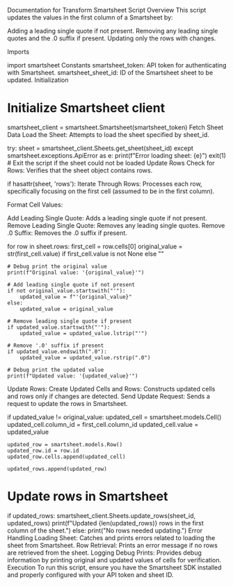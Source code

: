 Documentation for Transform Smartsheet Script
Overview
This script updates the values in the first column of a Smartsheet by:

Adding a leading single quote if not present.
Removing any leading single quotes and the .0 suffix if present.
Updating only the rows with changes.

Imports


import smartsheet
Constants
smartsheet_token: API token for authenticating with Smartsheet.
smartsheet_sheet_id: ID of the Smartsheet sheet to be updated.
Initialization


# Initialize Smartsheet client
smartsheet_client = smartsheet.Smartsheet(smartsheet_token)
Fetch Sheet Data
Load the Sheet: Attempts to load the sheet specified by sheet_id.


try:
    sheet = smartsheet_client.Sheets.get_sheet(sheet_id)
except smartsheet.exceptions.ApiError as e:
    print(f"Error loading sheet: {e}")
    exit(1)  # Exit the script if the sheet could not be loaded
Update Rows
Check for Rows: Verifies that the sheet object contains rows.


if hasattr(sheet, 'rows'):
Iterate Through Rows: Processes each row, specifically focusing on the first cell (assumed to be in the first column).

Format Cell Values:

Add Leading Single Quote: Adds a leading single quote if not present.
Remove Leading Single Quote: Removes any leading single quotes.
Remove .0 Suffix: Removes the .0 suffix if present.


for row in sheet.rows:
    first_cell = row.cells[0]
    original_value = str(first_cell.value) if first_cell.value is not None else ""
    
    # Debug print the original value
    print(f"Original value: '{original_value}'")
    
    # Add leading single quote if not present
    if not original_value.startswith("'"):
        updated_value = f"'{original_value}"
    else:
        updated_value = original_value
    
    # Remove leading single quote if present
    if updated_value.startswith("'"):
        updated_value = updated_value.lstrip("'")
    
    # Remove '.0' suffix if present
    if updated_value.endswith(".0"):
        updated_value = updated_value.rstrip(".0")
    
    # Debug print the updated value
    print(f"Updated value: '{updated_value}'")
Update Rows:
Create Updated Cells and Rows: Constructs updated cells and rows only if changes are detected.
Send Update Request: Sends a request to update the rows in Smartsheet.


if updated_value != original_value:
    updated_cell = smartsheet.models.Cell()
    updated_cell.column_id = first_cell.column_id
    updated_cell.value = updated_value
    
    updated_row = smartsheet.models.Row()
    updated_row.id = row.id
    updated_row.cells.append(updated_cell)
    
    updated_rows.append(updated_row)

# Update rows in Smartsheet
if updated_rows:
    smartsheet_client.Sheets.update_rows(sheet_id, updated_rows)
    print(f"Updated {len(updated_rows)} rows in the first column of the sheet.")
else:
    print("No rows needed updating.")
Error Handling
Loading Sheet: Catches and prints errors related to loading the sheet from Smartsheet.
Row Retrieval: Prints an error message if no rows are retrieved from the sheet.
Logging
Debug Prints: Provides debug information by printing original and updated values of cells for verification.
Execution
To run this script, ensure you have the Smartsheet SDK installed and properly configured with your API token and sheet ID.